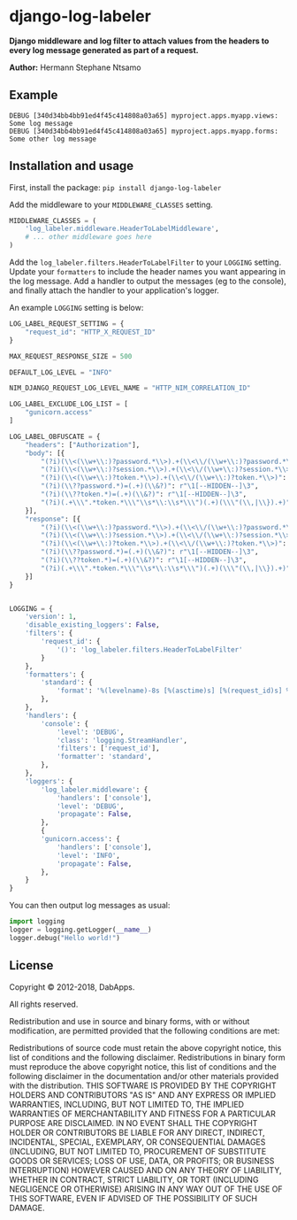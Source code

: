 django-log-labeler
=====================

**Django middleware and log filter to attach values from the headers to every log message generated as part of a request.**

**Author:** Hermann Stephane Ntsamo

Example
-------

```
DEBUG [340d34bb4bb91ed4f45c414808a03a65] myproject.apps.myapp.views: Some log message
DEBUG [340d34bb4bb91ed4f45c414808a03a65] myproject.apps.myapp.forms: Some other log message
```


Installation and usage
----------------------

First, install the package: `pip install django-log-labeler`

Add the middleware to your `MIDDLEWARE_CLASSES` setting.

```python
MIDDLEWARE_CLASSES = (
    'log_labeler.middleware.HeaderToLabelMiddleware',
    # ... other middleware goes here
)
```

Add the `log_labeler.filters.HeaderToLabelFilter` to your `LOGGING` setting. Update your `formatters` to include the header names you want appearing in the log message. Add a handler to output the messages (eg to the console), and finally attach the handler to your application's logger.

An example `LOGGING` setting is below:

```python
LOG_LABEL_REQUEST_SETTING = {
    "request_id": "HTTP_X_REQUEST_ID"
}

MAX_REQUEST_RESPONSE_SIZE = 500

DEFAULT_LOG_LEVEL = "INFO"

NIM_DJANGO_REQUEST_LOG_LEVEL_NAME = "HTTP_NIM_CORRELATION_ID"

LOG_LABEL_EXCLUDE_LOG_LIST = [
    "gunicorn.access"
]

LOG_LABEL_OBFUSCATE = {
    "headers": ["Authorization"],
    "body": [{
        "(?i)(\\<(\\w+\\:)?password.*\\>).+(\\<\\/(\\w+\\:)?password.*\\>)": r"\1[--HIDDEN--]\3",
        "(?i)(\\<(\\w+\\:)?session.*\\>).+(\\<\\/(\\w+\\:)?session.*\\>)": r"\1[--HIDDEN--]\3",
        "(?i)(\\<(\\w+\\:)?token.*\\>).+(\\<\\/(\\w+\\:)?token.*\\>)": r"\1[--HIDDEN--]\3",
        "(?i)(\\??password.*)=(.+)(\\&?)": r"\1[--HIDDEN--]\3",
        "(?i)(\\??token.*)=(.+)(\\&?)": r"\1[--HIDDEN--]\3",
        "(?i)(.+\\\".*token.*\\\"\\s*\\:\\s*\\\")(.+)(\\\"(\\,|\\}).+)": r"\1[--HIDDEN--]\3",
    }],
    "response": [{
        "(?i)(\\<(\\w+\\:)?password.*\\>).+(\\<\\/(\\w+\\:)?password.*\\>)": r"\1[--HIDDEN--]\3",
        "(?i)(\\<(\\w+\\:)?session.*\\>).+(\\<\\/(\\w+\\:)?session.*\\>)": r"\1[--HIDDEN--]\3",
        "(?i)(\\<(\\w+\\:)?token.*\\>).+(\\<\\/(\\w+\\:)?token.*\\>)": r"\1[--HIDDEN--]\3",
        "(?i)(\\??password.*)=(.+)(\\&?)": r"\1[--HIDDEN--]\3",
        "(?i)(\\??token.*)=(.+)(\\&?)": r"\1[--HIDDEN--]\3",
        "(?i)(.+\\\".*token.*\\\"\\s*\\:\\s*\\\")(.+)(\\\"(\\,|\\}).+)": r"\1[--HIDDEN--]\3",
    }]
}


LOGGING = {
    'version': 1,
    'disable_existing_loggers': False,
    'filters': {
        'request_id': {
            '()': 'log_labeler.filters.HeaderToLabelFilter'
        }
    },
    'formatters': {
        'standard': {
            'format': '%(levelname)-8s [%(asctime)s] [%(request_id)s] %(name)s: %(message)s'
        },
    },
    'handlers': {
        'console': {
            'level': 'DEBUG',
            'class': 'logging.StreamHandler',
            'filters': ['request_id'],
            'formatter': 'standard',
        },
    },
    'loggers': {
        'log_labeler.middleware': {
            'handlers': ['console'],
            'level': 'DEBUG',
            'propagate': False,
        },
        {
        'gunicorn.access': {
            'handlers': ['console'],
            'level': 'INFO',
            'propagate': False,
        },
    }
}
```

You can then output log messages as usual:

```python
import logging
logger = logging.getLogger(__name__)
logger.debug("Hello world!")
```

License
-------

Copyright © 2012-2018, DabApps.

All rights reserved.

Redistribution and use in source and binary forms, with or without 
modification, are permitted provided that the following conditions are met:

Redistributions of source code must retain the above copyright notice, this 
list of conditions and the following disclaimer.
Redistributions in binary form must reproduce the above copyright notice, this 
list of conditions and the following disclaimer in the documentation and/or 
other materials provided with the distribution.
THIS SOFTWARE IS PROVIDED BY THE COPYRIGHT HOLDERS AND CONTRIBUTORS "AS IS" AND 
ANY EXPRESS OR IMPLIED WARRANTIES, INCLUDING, BUT NOT LIMITED TO, THE IMPLIED 
WARRANTIES OF MERCHANTABILITY AND FITNESS FOR A PARTICULAR PURPOSE ARE 
DISCLAIMED. IN NO EVENT SHALL THE COPYRIGHT HOLDER OR CONTRIBUTORS BE LIABLE 
FOR ANY DIRECT, INDIRECT, INCIDENTAL, SPECIAL, EXEMPLARY, OR CONSEQUENTIAL 
DAMAGES (INCLUDING, BUT NOT LIMITED TO, PROCUREMENT OF SUBSTITUTE GOODS OR 
SERVICES; LOSS OF USE, DATA, OR PROFITS; OR BUSINESS INTERRUPTION) HOWEVER 
CAUSED AND ON ANY THEORY OF LIABILITY, WHETHER IN CONTRACT, STRICT LIABILITY, 
OR TORT (INCLUDING NEGLIGENCE OR OTHERWISE) ARISING IN ANY WAY OUT OF THE USE 
OF THIS SOFTWARE, EVEN IF ADVISED OF THE POSSIBILITY OF SUCH DAMAGE.
